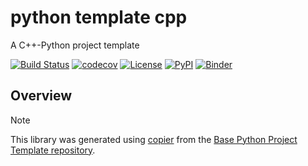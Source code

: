 # python template cpp

A C++-Python project template

[![Build Status](https://github.com/python-project-templates/python-template-cpp/actions/workflows/build.yml/badge.svg?branch=main&event=push)](https://github.com/python-project-templates/python-template-cpp/actions/workflows/build.yml)
[![codecov](https://codecov.io/gh/python-project-templates/python-template-cpp/branch/main/graph/badge.svg)](https://codecov.io/gh/python-project-templates/python-template-cpp)
[![License](https://img.shields.io/github/license/python-project-templates/python-template-cpp)](https://github.com/python-project-templates/python-template-cpp)
[![PyPI](https://img.shields.io/pypi/v/python-template-cpp.svg)](https://pypi.python.org/pypi/python-template-cpp)
[![Binder](https://mybinder.org/badge_logo.svg)](https://mybinder.org/v2/gh/python-project-templates/python-template-cpp/main?urlpath=lab)

## Overview


> [!NOTE]
> This library was generated using [copier](https://copier.readthedocs.io/en/stable/) from the [Base Python Project Template repository](https://github.com/python-project-templates/base).
